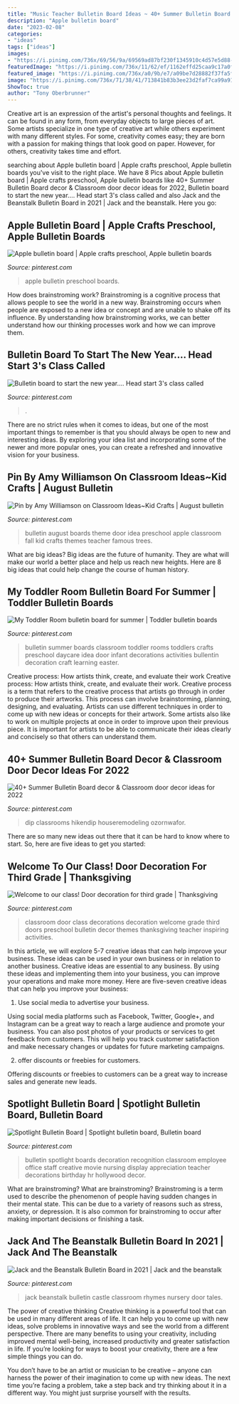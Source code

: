 ```yaml
---
title: "Music Teacher Bulletin Board Ideas ~ 40+ Summer Bulletin Board Decor &amp; Classroom Door Decor Ideas For 2022"
description: "Apple bulletin board"
date: "2023-02-08"
categories:
- "ideas"
tags: ["ideas"]
images:
- "https://i.pinimg.com/736x/69/56/9a/69569ad87bf230f1345910c4d57e5d88--class-door-decorations-classroom-door.jpg"
featuredImage: "https://i.pinimg.com/736x/11/62/ef/1162effd25caa9c17a0f0079bd33b9cb--spotlight-bulletin-board-nursing-bulletin-board-ideas.jpg"
featured_image: "https://i.pinimg.com/736x/a0/9b/e7/a09be7d28882f37fa5fd6a845d5c0489.jpg"
image: "https://i.pinimg.com/736x/71/38/41/713841b83b3ee23d2faf7ca99a915eaf.jpg"
ShowToc: true
author: "Tony Oberbrunner"
---
```



Creative art is an expression of the artist's personal thoughts and feelings. It can be found in any form, from everyday objects to large pieces of art. Some artists specialize in one type of creative art while others experiment with many different styles. For some, creativity comes easy; they are born with a passion for making things that look good on paper. However, for others, creativity takes time and effort.

	

		
searching about Apple bulletin board | Apple crafts preschool, Apple bulletin boards you've visit to the right place. We have 8 Pics about Apple bulletin board | Apple crafts preschool, Apple bulletin boards like 40+ Summer Bulletin Board decor &amp; Classroom door decor ideas for 2022, Bulletin board to start the new year.... Head start 3&#039;s class called and also Jack and the Beanstalk Bulletin Board in 2021 | Jack and the beanstalk. Here you go:
		
    
## Apple Bulletin Board | Apple Crafts Preschool, Apple Bulletin Boards

<img loading=lazy src="https://i.pinimg.com/736x/a0/9b/e7/a09be7d28882f37fa5fd6a845d5c0489.jpg" onerror="this.onerror=null;this.src='https://tse1.mm.bing.net/th?id=OIP.9NqTeOcuTxVMajNipPDsogHaFj&amp;pid=15.1';" alt="Apple bulletin board | Apple crafts preschool, Apple bulletin boards">

_Source: pinterest.com_

>apple bulletin preschool boards. 

	

How does brainstroming work?
Brainstroming is a cognitive process that allows people to see the world in a new way. Brainstroming occurs when people are exposed to a new idea or concept and are unable to shake off its influence. By understanding how brainstroming works, we can better understand how our thinking processes work and how we can improve them.

    
## Bulletin Board To Start The New Year.... Head Start 3&#039;s Class Called

<img loading=lazy src="https://i.pinimg.com/736x/2e/37/e7/2e37e716f7e516ea01673d936f55148a--classroom-crafts-classroom-door.jpg" onerror="this.onerror=null;this.src='https://tse2.mm.bing.net/th?id=OIP.zVfDqYhaa8dsoDO6Iuxh_gHaJ3&amp;pid=15.1';" alt="Bulletin board to start the new year.... Head start 3&#039;s class called">

_Source: pinterest.com_

>. 

	

There are no strict rules when it comes to ideas, but one of the most important things to remember is that you should always be open to new and interesting ideas. By exploring your idea list and incorporating some of the newer and more popular ones, you can create a refreshed and innovative vision for your business.

    
## Pin By Amy Williamson On Classroom Ideas~Kid Crafts | August Bulletin

<img loading=lazy src="https://i.pinimg.com/736x/26/79/85/26798589cbd70b479f582452c66c2fbd--august-bulletin-boards-school-bulletin-boards.jpg" onerror="this.onerror=null;this.src='https://tse3.mm.bing.net/th?id=OIP.DR4MpS158Ovggm8QSRec1QHaHa&amp;pid=15.1';" alt="Pin by Amy Williamson on Classroom Ideas~Kid Crafts | August bulletin">

_Source: pinterest.com_

>bulletin august boards theme door idea preschool apple classroom fall kid crafts themes teacher famous trees. 

	

What are big ideas?
Big ideas are the future of humanity. They are what will make our world a better place and help us reach new heights. Here are 8 big ideas that could help change the course of human history.

    
## My Toddler Room Bulletin Board For Summer | Toddler Bulletin Boards

<img loading=lazy src="https://i.pinimg.com/originals/60/46/ae/6046ae8d0e3637f261c9f111420e1108.jpg" onerror="this.onerror=null;this.src='https://tse2.mm.bing.net/th?id=OIP.tBzquqyOGRBgG3lLYWNZiQHaJ4&amp;pid=15.1';" alt="My Toddler Room bulletin board for summer | Toddler bulletin boards">

_Source: pinterest.com_

>bulletin summer boards classroom toddler rooms toddlers crafts preschool daycare idea door infant decorations activities bullentin decoration craft learning easter. 

	

Creative process: How artists think, create, and evaluate their work
Creative process: How artists think, create, and evaluate their work.
Creative process is a term that refers to the creative process that artists go through in order to produce their artworks. This process can involve brainstorming, planning, designing, and evaluating. Artists can use different techniques in order to come up with new ideas or concepts for their artwork. Some artists also like to work on multiple projects at once in order to improve upon their previous piece. It is important for artists to be able to communicate their ideas clearly and concisely so that others can understand them.

    
## 40+ Summer Bulletin Board Decor &amp; Classroom Door Decor Ideas For 2022

<img loading=lazy src="https://i.pinimg.com/736x/43/8f/7e/438f7ee622313a645bdc0b647b4a36c0.jpg" onerror="this.onerror=null;this.src='https://tse2.mm.bing.net/th?id=OIP.Gd8BYKGaGnZFX9HIVjBZpwHaJ4&amp;pid=15.1';" alt="40+ Summer Bulletin Board decor &amp; Classroom door decor ideas for 2022">

_Source: pinterest.com_

>dip classrooms hikendip houseremodeling ozornwafor. 

	

There are so many new ideas out there that it can be hard to know where to start. So, here are five ideas to get you started: 

    
## Welcome To Our Class! Door Decoration For Third Grade | Thanksgiving

<img loading=lazy src="https://i.pinimg.com/736x/69/56/9a/69569ad87bf230f1345910c4d57e5d88--class-door-decorations-classroom-door.jpg" onerror="this.onerror=null;this.src='https://tse4.mm.bing.net/th?id=OIP.ps7jUoYz5JvhDrc29IJxqwHaJ3&amp;pid=15.1';" alt="Welcome to our class! Door decoration for third grade | Thanksgiving">

_Source: pinterest.com_

>classroom door class decorations decoration welcome grade third doors preschool bulletin decor themes thanksgiving teacher inspiring activities. 

	

In this article, we will explore 5-7 creative ideas that can help improve your business. These ideas can be used in your own business or in relation to another business.
Creative ideas are essential to any business. By using these ideas and implementing them into your business, you can improve your operations and make more money. Here are five-seven creative ideas that can help you improve your business:
1. Use social media to advertise your business.

Using social media platforms such as Facebook, Twitter, Google+, and Instagram can be a great way to reach a large audience and promote your business. You can also post photos of your products or services to get feedback from customers. This will help you track customer satisfaction and make necessary changes or updates for future marketing campaigns.

2. offer discounts or freebies for customers.

Offering discounts or freebies to customers can be a great way to increase sales and generate new leads.

    
## Spotlight Bulletin Board | Spotlight Bulletin Board, Bulletin Board

<img loading=lazy src="https://i.pinimg.com/736x/11/62/ef/1162effd25caa9c17a0f0079bd33b9cb--spotlight-bulletin-board-nursing-bulletin-board-ideas.jpg" onerror="this.onerror=null;this.src='https://tse4.mm.bing.net/th?id=OIP.Ua3OQh7LM0UekJlnu2hIWAHaJ3&amp;pid=15.1';" alt="Spotlight Bulletin Board | Spotlight bulletin board, Bulletin board">

_Source: pinterest.com_

>bulletin spotlight boards decoration recognition classroom employee office staff creative movie nursing display appreciation teacher decorations birthday hr hollywood decor. 

	

What are brainstroming?
What are brainstroming? Brainstroming is a term used to describe the phenomenon of people having sudden changes in their mental state. This can be due to a variety of reasons such as stress, anxiety, or depression. It is also common for brainstroming to occur after making important decisions or finishing a task.

    
## Jack And The Beanstalk Bulletin Board In 2021 | Jack And The Beanstalk

<img loading=lazy src="https://i.pinimg.com/736x/71/38/41/713841b83b3ee23d2faf7ca99a915eaf.jpg" onerror="this.onerror=null;this.src='https://tse1.mm.bing.net/th?id=OIP.cZJ0K8SNp_i6RbHT0kA4ZAHaJ3&amp;pid=15.1';" alt="Jack and the Beanstalk Bulletin Board in 2021 | Jack and the beanstalk">

_Source: pinterest.com_

>jack beanstalk bulletin castle classroom rhymes nursery door tales. 

	

The power of creative thinking
Creative thinking is a powerful tool that can be used in many different areas of life. It can help you to come up with new ideas, solve problems in innovative ways and see the world from a different perspective.
There are many benefits to using your creativity, including improved mental well-being, increased productivity and greater satisfaction in life. If you’re looking for ways to boost your creativity, there are a few simple things you can do.

You don’t have to be an artist or musician to be creative – anyone can harness the power of their imagination to come up with new ideas. The next time you’re facing a problem, take a step back and try thinking about it in a different way. You might just surprise yourself with the results.

